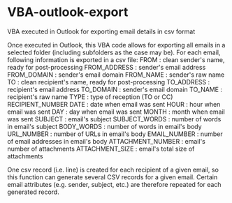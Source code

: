 # VBA-outlook-export
VBA executed in Outlook for exporting email details in csv format

Once executed in Outlook, this VBA code allows for exporting all emails in a selected folder (including subfolders as the case may be).
For each email, following information is exported in a csv file:
FROM : clean sender's name, ready for post-processing
FROM_ADDRESS : sender's email address
FROM_DOMAIN : sender's email domain
FROM_NAME : sender's raw name
TO : clean recipient's name, ready for post-processing
TO_ADDRESS : recipient's email address
TO_DOMAIN : sender's email domain
TO_NAME : recipient's raw name
TYPE : type of reception (TO or CC)
RECIPIENT_NUMBER
DATE : date when email was sent
HOUR : hour when email was sent
DAY : day when email was sent
MONTH : month when email was sent
SUBJECT : email's subject
SUBJECT_WORDS : number of words in email's subject
BODY_WORDS : number of words in email's body
URL_NUMBER : number of URLs in email's body
EMAIL_NUMBER : number of email addresses in email's body
ATTACHMENT_NUMBER : email's number of attachments
ATTACHMENT_SIZE : email's total size of attachments

One csv record (i.e. line) is created for each recipient of a given email, so this function can generate several CSV records for a given email. Certain email attributes (e.g. sender, subject, etc.) are therefore repeated for each generated record.
